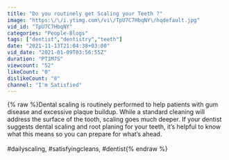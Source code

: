 ```yaml
---
title: "Do you routinely get Scaling your Teeth ?"
image: "https:\/\/i.ytimg.com\/vi\/TpU7C7HbqNY\/hqdefault.jpg"
vid_id: "TpU7C7HbqNY"
categories: "People-Blogs"
tags: ["dentist","dentistry","teeth"]
date: "2021-11-13T21:04:38+03:00"
vid_date: "2021-01-09T03:56:55Z"
duration: "PT1M7S"
viewcount: "52"
likeCount: "0"
dislikeCount: "0"
channel: "I'm Satisfied"
---
```

{% raw %}Dental scaling is routinely performed to help patients with gum disease and excessive plaque buildup. While a standard cleaning will address the surface of the tooth, scaling goes much deeper. If your dentist suggests dental scaling and root planing for your teeth, it’s helpful to know what this means so you can prepare for what’s ahead.<br /><br />#dailyscaling, #satisfyingcleans, #dentist{% endraw %}
